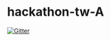 # hackathon-tw-A

[![Gitter](https://badges.gitter.im/hackathon-tw-A/community.svg)](https://gitter.im/hackathon-tw-A/community?utm_source=badge&utm_medium=badge&utm_campaign=pr-badge&utm_content=badge)